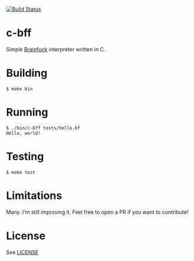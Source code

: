 [![Build Status](https://travis-ci.org/csixteen/c-bff.svg?branch=master)](https://travis-ci.org/csixteen/c-bff)

# c-bff

Simple [Brainfuck](https://esolangs.org/wiki/Brainfuck) interpreter written in C.

# Building

```
$ make bin
```

# Running

```
$ ./bin/c-bff tests/hello.bf
Hello, world!
```

# Testing

```
$ make test
```

# Limitations

Many. I'm still improving it. Feel free to open a PR if you want to contribute!

# License

See [LICENSE](https://github.com/csixteen/c-bff/blob/master/LICENSE)
